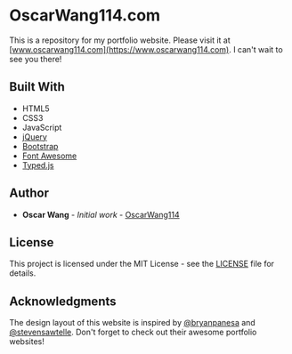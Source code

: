 # OscarWang114.com

This is a repository for my portfolio website. Please visit it at [www.oscarwang114.com](https://www.oscarwang114.com). I can't wait to see you there!

## Built With

* HTML5
* CSS3
* JavaScript
* [jQuery](https://jquery.com/)
* [Bootstrap](https://getbootstrap.com/)
* [Font Awesome](https://fontawesome.com/)
* [Typed.js](https://github.com/mattboldt/typed.js/)

## Author

* **Oscar Wang** - *Initial work* - [OscarWang114](https://github.com/OscarWang114)

## License

This project is licensed under the MIT License - see the [LICENSE](./LICENSE) file for details.

## Acknowledgments
The design layout of this website is inspired by [@bryanpanesa](https://github.com/bryanpanesa) and [@stevensawtelle](https://github.com/stevensawtelle). Don't forget to check out their awesome portfolio websites!
